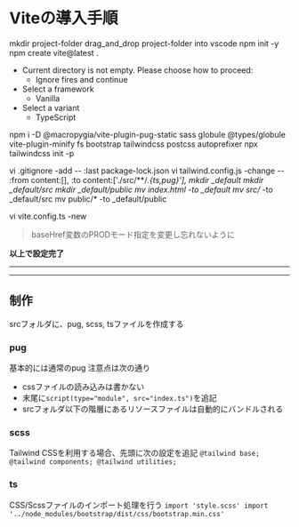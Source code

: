 # Viteの導入手順
mkdir project-folder
drag_and_drop project-folder into vscode
npm init -y
npm create vite@latest .

- Current directory is not empty. Please choose how to proceed:
  - Ignore fires and continue
- Select a framework
  - Vanilla
- Select a variant
  - TypeScript

npm i -D @macropygia/vite-plugin-pug-static sass globule @types/globule vite-plugin-minify fs bootstrap tailwindcss postcss autoprefixer
npx tailwindcss init -p

vi .gitignore -add -- :last package-lock.json
vi tailwind.config.js -change -- :from content:[], :to content:['./src/**/*.{ts,pug}'],
mkdir _default
mkdir _default/src
mkdir _default/public
mv index.html -to _default
mv src/* -to _default/src
mv public/* -to _default/public

vi vite.config.ts -new
> baseHref変数のPRODモード指定を変更し忘れないように

**以上で設定完了**

---
---
## 制作
srcフォルダに、pug, scss, tsファイルを作成する

### pug
基本的には通常のpug
注意点は次の通り

+ cssファイルの読み込みは書かない
+ 末尾に`script(type="module", src="index.ts")`を追記
+ srcフォルダ以下の階層にあるリソースファイルは自動的にバンドルされる

### scss
Tailwind CSSを利用する場合、先頭に次の設定を追記
``
  @tailwind base;
  @tailwind components;
  @tailwind utilities;
``

### ts
CSS/Scssファイルのインポート処理を行う
``
  import 'style.scss'
  import '../node_modules/bootstrap/dist/css/bootstrap.min.css'
``
